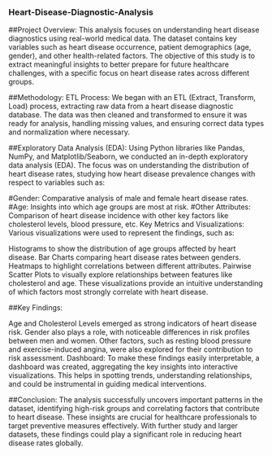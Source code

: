 ### Heart-Disease-Diagnostic-Analysis
##Project Overview:
This analysis focuses on understanding heart disease diagnostics using real-world medical data. The dataset contains key variables such as heart disease occurrence, patient demographics (age, gender), and other health-related factors. The objective of this study is to extract meaningful insights to better prepare for future healthcare challenges, with a specific focus on heart disease rates across different groups.

##Methodology:
ETL Process:
We began with an ETL (Extract, Transform, Load) process, extracting raw data from a heart disease diagnostic database. The data was then cleaned and transformed to ensure it was ready for analysis, handling missing values, and ensuring correct data types and normalization where necessary.

##Exploratory Data Analysis (EDA):
Using Python libraries like Pandas, NumPy, and Matplotlib/Seaborn, we conducted an in-depth exploratory data analysis (EDA). The focus was on understanding the distribution of heart disease rates, studying how heart disease prevalence changes with respect to variables such as:

#Gender: Comparative analysis of male and female heart disease rates.
#Age: Insights into which age groups are most at risk.
#Other Attributes: Comparison of heart disease incidence with other key factors like cholesterol levels, blood pressure, etc.
Key Metrics and Visualizations: Various visualizations were used to represent the findings, such as:

Histograms to show the distribution of age groups affected by heart disease.
Bar Charts comparing heart disease rates between genders.
Heatmaps to highlight correlations between different attributes.
Pairwise Scatter Plots to visually explore relationships between features like cholesterol and age.
These visualizations provide an intuitive understanding of which factors most strongly correlate with heart disease.

##Key Findings:

Age and Cholesterol Levels emerged as strong indicators of heart disease risk.
Gender also plays a role, with noticeable differences in risk profiles between men and women.
Other factors, such as resting blood pressure and exercise-induced angina, were also explored for their contribution to risk assessment.
Dashboard:
To make these findings easily interpretable, a dashboard was created, aggregating the key insights into interactive visualizations. This helps in spotting trends, understanding relationships, and could be instrumental in guiding medical interventions.

##Conclusion:
The analysis successfully uncovers important patterns in the dataset, identifying high-risk groups and correlating factors that contribute to heart disease. These insights are crucial for healthcare professionals to target preventive measures effectively. With further study and larger datasets, these findings could play a significant role in reducing heart disease rates globally.

